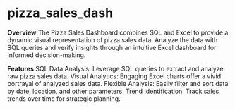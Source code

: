 # pizza_sales_dash
**Overview**
The Pizza Sales Dashboard combines SQL and Excel to provide a dynamic visual representation of pizza sales data. Analyze the data with SQL queries and verify insights through an intuitive Excel dashboard for informed decision-making.

**Features**
SQL Data Analysis: Leverage SQL queries to extract and analyze raw pizza sales data.
Visual Analytics: Engaging Excel charts offer a vivid portrayal of analyzed sales data.
Flexible Analysis: Easily filter and sort data by date, location, and other parameters.
Trend Identification: Track sales trends over time for strategic planning.
